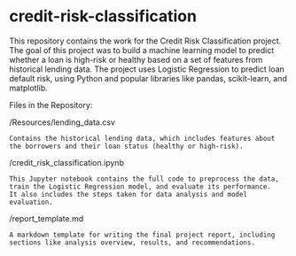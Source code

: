 # credit-risk-classification

This repository contains the work for the Credit Risk Classification project. The goal of this project was to build a machine learning model to predict whether a loan is high-risk or healthy based on a set of features from historical lending data. The project uses Logistic Regression to predict loan default risk, using Python and popular libraries like pandas, scikit-learn, and matplotlib.

Files in the Repository:

  /Resources/lending_data.csv
    
    Contains the historical lending data, which includes features about the borrowers and their loan status (healthy or high-risk).
    
  /credit_risk_classification.ipynb
    
    This Jupyter notebook contains the full code to preprocess the data, train the Logistic Regression model, and evaluate its performance.
    It also includes the steps taken for data analysis and model evaluation.

  /report_template.md
    
    A markdown template for writing the final project report, including sections like analysis overview, results, and recommendations.

